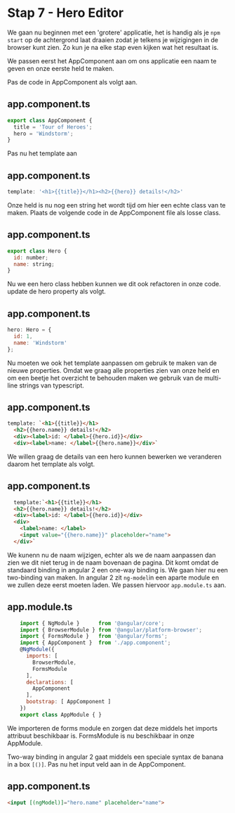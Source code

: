 # Stap 7 - Hero Editor
We gaan nu beginnen met een 'grotere' applicatie, het is handig als je `npm start` op de achtergrond laat draaien zodat je telkens je wijzigingen in de browser kunt zien.
Zo kun je na elke stap even kijken wat het resultaat is.

We passen eerst het AppComponent aan om ons applicatie een naam te geven en onze eerste held te maken.

Pas de code in AppComponent als volgt aan.

## app.component.ts
```javascript
export class AppComponent {
  title = 'Tour of Heroes';
  hero = 'Windstorm';
}
```

Pas nu het template aan
## app.component.ts
```javascript
template: '<h1>{{title}}</h1><h2>{{hero}} details!</h2>'
```

Onze held is nu nog een string het wordt tijd om hier een echte class van te maken. Plaats de volgende code
in de AppComponent file als losse class.

## app.component.ts
```javascript
export class Hero {
  id: number;
  name: string;
}
```

Nu we een hero class hebben kunnen we dit ook refactoren in onze code. update de hero property als volgt.

## app.component.ts
```javascript
hero: Hero = {
  id: 1,
  name: 'Windstorm'
};
```

Nu moeten we ook het template aanpassen om gebruik te maken van de nieuwe properties. Omdat we graag alle properties zien van onze
held en om een beetje het overzicht te behouden maken we gebruik van de multi-line strings van typescript.

## app.component.ts

````html
template: `<h1>{{title}}</h1>
  <h2>{{hero.name}} details!</h2>
  <div><label>id: </label>{{hero.id}}</div>
  <div><label>name: </label>{{hero.name}}</div>`
````

We willen graag de details van een hero kunnen bewerken we veranderen daarom het template als volgt.

## app.component.ts
````html
  template:`<h1>{{title}}</h1>
  <h2>{{hero.name}} details!</h2>
  <div><label>id: </label>{{hero.id}}</div>
  <div>
    <label>name: </label>
    <input value="{{hero.name}}" placeholder="name">
  </div>`
````

We kunenn nu de naam wijzigen, echter als we de naam aanpassen dan zien we dit niet terug in de naam bovenaan de pagina.
Dit komt omdat de standaard binding in angular 2 een one-way binding is. We gaan hier nu een two-binding van maken.
In angular 2 zit `ng-model`in een aparte module en we zullen deze eerst moeten laden. We passen hiervoor
`app.module.ts` aan.

## app.module.ts
```javascript
    import { NgModule }      from '@angular/core';
    import { BrowserModule } from '@angular/platform-browser';
    import { FormsModule }   from '@angular/forms';
    import { AppComponent }  from './app.component';
    @NgModule({
      imports: [
        BrowserModule,
        FormsModule
      ],
      declarations: [
        AppComponent
      ],
      bootstrap: [ AppComponent ]
    })
    export class AppModule { }
```

We importeren de forms module en zorgen dat deze middels het imports attribuut beschikbaar is.
FormsModule is nu beschikbaar in onze AppModule.

Two-way binding in angular 2 gaat middels een speciale syntax de banana in a box `[()]`. Pas nu het input
veld aan in de AppComponent.

## app.component.ts
```html
<input [(ngModel)]="hero.name" placeholder="name">
```